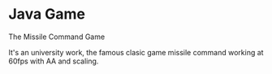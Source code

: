 # Java Game
The Missile Command Game

It's an university work, the famous clasic game missile command working at 60fps with AA and scaling.
